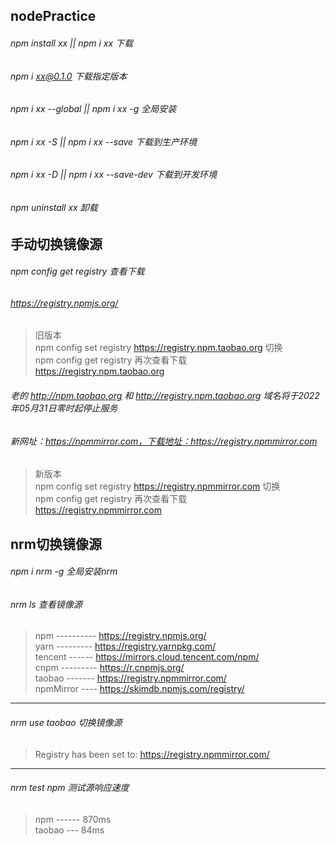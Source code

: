 nodePractice 
--- 
###### npm install xx || npm i xx 下载  
###### npm i xx@0.1.0 下载指定版本  
###### npm i xx --global || npm i xx -g 全局安装    
###### npm i xx -S || npm i xx --save 下载到生产环境  
###### npm i xx -D || npm i xx --save-dev 下载到开发环境    
###### npm uninstall xx 卸载  
    
手动切换镜像源
---
###### npm config get registry 查看下载  
###### https://registry.npmjs.org/ 
> 旧版本   
> npm config set registry https://registry.npm.taobao.org 切换  
> npm config get registry 再次查看下载  
> https://registry.npm.taobao.org  
###### 老的 http://npm.taobao.org 和 http://registry.npm.taobao.org 域名将于2022年05月31日零时起停止服务  
###### 新网址：https://npmmirror.com，下载地址：https://registry.npmmirror.com   
> 新版本   
> npm config set registry https://registry.npmmirror.com 切换  
> npm config get registry 再次查看下载  
> https://registry.npmmirror.com  

nrm切换镜像源
---
###### npm i nrm -g 全局安装nrm
###### nrm ls 查看镜像源
> npm ---------- https://registry.npmjs.org/  
> yarn --------- https://registry.yarnpkg.com/  
> tencent ------ https://mirrors.cloud.tencent.com/npm/  
> cnpm --------- https://r.cnpmjs.org/  
> taobao ------- https://registry.npmmirror.com/  
> npmMirror ---- https://skimdb.npmjs.com/registry/  
---
###### nrm use taobao 切换镜像源  
> Registry has been set to: https://registry.npmmirror.com/  
---  
###### nrm test npm 测试源响应速度  
> npm ------ 870ms  
> taobao --- 84ms
